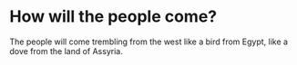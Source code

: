 # How will the people come?

The people will come trembling from the west like a bird from Egypt, like a dove from the land of Assyria.

